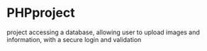 # PHPproject
project accessing a database, allowing user to upload images and information, with a secure login and validation

